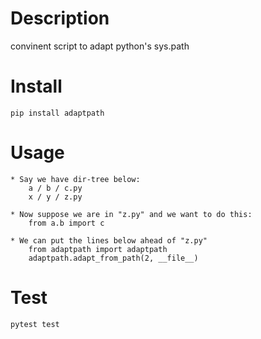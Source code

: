 # Description
convinent script to adapt python's sys.path

# Install
    pip install adaptpath

# Usage
    * Say we have dir-tree below:
        a / b / c.py
        x / y / z.py
    
    * Now suppose we are in "z.py" and we want to do this:
        from a.b import c
    
    * We can put the lines below ahead of "z.py"
        from adaptpath import adaptpath
        adaptpath.adapt_from_path(2, __file__)
        
# Test
    pytest test   
    

